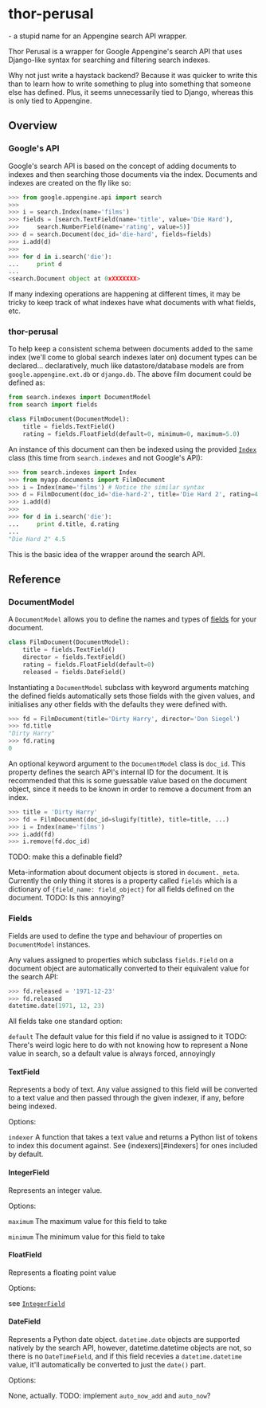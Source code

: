 # thor-perusal
\- a stupid name for an Appengine search API wrapper.

Thor Perusal is a wrapper for Google Appengine's search API that uses Django-like syntax for searching and filtering search indexes.

Why not just write a haystack backend? Because it was quicker to write this than to learn how to write something to plug into something that someone else has defined. Plus, it seems unnecessarily tied to Django, whereas this is only tied to Appengine.

## Overview

### Google's API

Google's search API is based on the concept of adding documents to indexes and then searching those documents via the index. Documents and indexes are created on the fly like so:

```python
>>> from google.appengine.api import search
>>>
>>> i = search.Index(name='films')
>>> fields = [search.TextField(name='title', value='Die Hard'),
>>>     search.NumberField(name='rating', value=5)]
>>> d = search.Document(doc_id='die-hard', fields=fields)
>>> i.add(d)
>>>
>>> for d in i.search('die'):
...     print d
...
<search.Document object at 0xXXXXXXX>
```

If many indexing operations are happening at different times, it may be tricky to keep track of what indexes have what documents with what fields, etc.

### thor-perusal

To help keep a consistent schema between documents added to the same index (we'll come to global search indexes later on) document types can be declared... declaratively, much like datastore/database models are from `google.appengine.ext.db` or `django.db`. The above film document could be defined as:

```python
from search.indexes import DocumentModel
from search import fields

class FilmDocument(DocumentModel):
    title = fields.TextField()
    rating = fields.FloatField(default=0, minimum=0, maximum=5.0)
```

An instance of this document can then be indexed using the provided [`Index`](#index) class (this time from `search.indexes` and not Google's API):

```python
>>> from search.indexes import Index
>>> from myapp.documents import FilmDocument
>>> i = Index(name='films') # Notice the similar syntax
>>> d = FilmDocument(doc_id='die-hard-2', title='Die Hard 2', rating=4.5)
>>> i.add(d)
>>>
>>> for d in i.search('die'):
...     print d.title, d.rating
...
"Die Hard 2" 4.5
```

This is the basic idea of the wrapper around the search API.

## Reference

### DocumentModel

A `DocumentModel` allows you to define the names and types of [fields](#fields) for your document.

```python
class FilmDocument(DocumentModel):
    title = fields.TextField()
    director = fields.TextField()
    rating = fields.FloatField(default=0)
    released = fields.DateField()
```

Instantiating a `DocumentModel` subclass with keyword arguments matching the defined fields automatically sets those fields with the given values, and initialises any other fields with the defaults they were defined with.

```python
>>> fd = FilmDocument(title='Dirty Harry', director='Don Siegel')
>>> fd.title
"Dirty Harry"
>>> fd.rating
0
```

An optional keyword argument to the `DocumentModel` class is `doc_id`. This property defines the search API's internal ID for the document. It is recommended that this is some guessable value based on the document object, since it needs to be known in order to remove a document from an index.

```python
>>> title = 'Dirty Harry'
>>> fd = FilmDocument(doc_id=slugify(title), title=title, ...)
>>> i = Index(name='films')
>>> i.add(fd)
>>> i.remove(fd.doc_id)
```

TODO: make this a definable field?

Meta-information about document objects is stored in `document._meta`. Currently the only thing it stores is a property called `fields` which is a dictionary of `{field_name: field_object}` for all fields defined on the document. TODO: Is this annoying?

### Fields

Fields are used to define the type and behaviour of properties on `DocumentModel` instances.

Any values assigned to properties which subclass `fields.Field` on a document object are automatically converted to their equivalent value for the search API:

```python
>>> fd.released = '1971-12-23'
>>> fd.released
datetime.date(1971, 12, 23)
```

All fields take one standard option:

`default`
  The default value for this field if no value is assigned to it
  TODO: There's weird logic here to do with not knowing how to represent a None value in search, so a default value is always forced, annoyingly

#### TextField

Represents a body of text. Any value assigned to this field will be converted to a text value and then passed through the given indexer, if any, before being indexed.

Options:

`indexer`
  A function that takes a text value and returns a Python list of tokens to index this document against. See (indexers)[#indexers] for ones included by default.

#### IntegerField

Represents an integer value.

Options:

`maximum`
  The maximum value for this field to take

`minimum`
  The minimum value for this field to take

#### FloatField

Represents a floating point value

Options:

see [`IntegerField`](#integerfield)

#### DateField

Represents a Python date object. `datetime.date` objects are supported natively by the search API, however, datetime.datetime objects are not, so there is no `DateTimeField`, and if this field recevies a `datetime.datetime` value, it'll automatically be converted to just the `date()` part.

Options:

None, actually. TODO: implement `auto_now_add` and `auto_now`?
